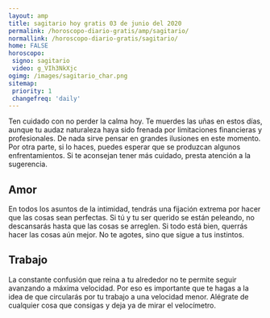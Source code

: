 ```yaml
---
layout: amp
title: sagitario hoy gratis 03 de junio del 2020 
permalink: /horoscopo-diario-gratis/amp/sagitario/
normallink: /horoscopo-diario-gratis/sagitario/
home: FALSE
horoscopo:
 signo: sagitario
 video: g_VIh3NkXjc
ogimg: /images/sagitario_char.png
sitemap:
 priority: 1
 changefreq: 'daily'
---
```



Ten cuidado con no perder la calma hoy. Te muerdes las uñas en estos días, aunque tu audaz naturaleza haya sido frenada por limitaciones financieras y profesionales. De nada sirve pensar en grandes ilusiones en este momento. Por otra parte, si lo haces, puedes esperar que se produzcan algunos enfrentamientos. Si te aconsejan tener más cuidado, presta atención a la sugerencia.

## Amor

En todos los asuntos de la intimidad, tendrás una fijación extrema por hacer que las cosas sean perfectas. Si tú y tu ser querido se están peleando, no descansarás hasta que las cosas se arreglen. Si todo está bien, querrás hacer las cosas aún mejor. No te agotes, sino que sigue a tus instintos.

## Trabajo

La constante confusión que reina a tu alrededor no te permite seguir avanzando a máxima velocidad. Por eso es importante que te hagas a la idea de que circularás por tu trabajo a una velocidad menor. Alégrate de cualquier cosa que consigas y deja ya de mirar el velocímetro.